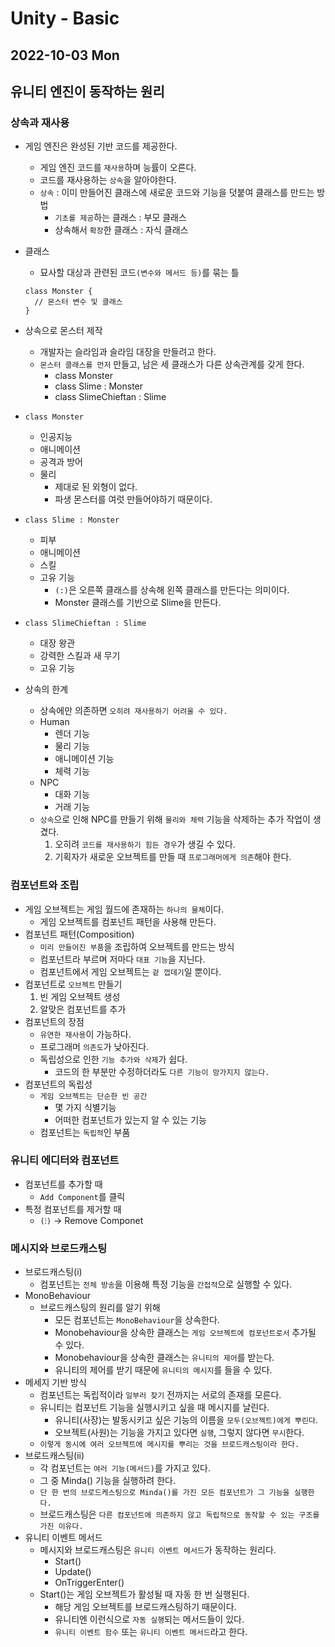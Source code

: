 # Unity - Basic
## 2022-10-03 Mon

## 유니티 엔진이 동작하는 원리

### 상속과 재사용
* 게임 엔진은 완성된 기반 코드를 제공한다.
  - 게임 엔진 코드를 `재사용`하며 능률이 오른다.
  - 코드를 재사용하는 `상속`을 알아야한다.
  - `상속` : 이미 만들어진 클래스에 새로운 코드와 기능을 덧붙여 클래스를 만드는 방법
      - `기초를 제공`하는 클래스 : 부모 클래스
      - 상속해서 `확장`한 클래스 : 자식 클래스
* 클래스 
  - 묘사할 대상과 관련된 코드`(변수와 메서드 등)`를 묶는 틀
  ```
  class Monster {
    // 몬스터 변수 및 클래스
  }
  ```

* 상속으로 몬스터 제작
  - 개발자는 슬라임과 슬라임 대장을 만들려고 한다.
  - `몬스터 클래스를 먼저` 만들고, 남은 세 클래스가 다른 상속관계를 갖게 한다.
    - class Monster
    - class Slime : Monster
    - class SlimeChieftan : Slime

* `class Monster`
  - 인공지능
  - 애니메이션
  - 공격과 방어
  - 물리
    - 제대로 된 외형이 없다.
    - 파생 몬스터를 여럿 만들어야하기 때문이다.
* `class Slime : Monster`
  - 피부
  - 애니메이션
  - 스킬
  - 고유 기능
    - `(:)`은 오른쪽 클래스를 상속해 왼쪽 클래스를 만든다는 의미이다.
    - Monster 클래스를 기반으로 Slime을 만든다.

* `class SlimeChieftan : Slime`
  - 대장 왕관
  - 강력한 스킬과 새 무기
  - 고유 기능

* 상속의 한계
  - 상속에만 의존하면 `오히려 재사용하기 어려울 수 있다.` 
  - Human
    - 렌더 기능
    - 물리 기능 
    - 애니메이션 기능
    - 체력 기능
  - NPC
    - 대화 기능
    - 거래 기능
  - `상속`으로 인해 NPC를 만들기 위해 `물리와 체력` 기능을 삭제하는 추가 작업이 생겼다.
    1. 오히려 `코드를 재사용하기 힘든 경우`가 생길 수 있다.
    2. 기획자가 새로운 오브젝트를 만들 때 `프로그래머에게 의존`해야 한다.


### 컴포넌트와 조립
* 게임 오브젝트는 게임 월드에 존재하는 `하나의 물체`이다.
  - 게임 오브젝트를 컴포넌트 패턴을 사용해 만든다.
* 컴포넌트 패턴(Composition)
  - `미리 만들어진 부품`을 조립하여 오브젝트를 만드는 방식
  - 컴포넌트라 부르며 저마다 `대표 기능`을 지닌다.
  - 컴포넌트에서 게임 오브젝트는 `겉 껍데기`일 뿐이다.
* 컴포넌트로 `오브젝트` 만들기
  1. 빈 게임 오브젝트 생성
  2. 알맞은 컴포넌트를 추가
* 컴포넌트의 장점
  - `유연한 재사용`이 가능하다.
  - 프로그래머 `의존도`가 낮아진다.
  - 독립성으로 인한 `기능 추가와 삭제`가 쉽다.
    - 코드의 한 부분만 수정하더라도 `다른 기능이 망가지지 않는다.`
* 컴포넌트의 독립성
  - `게임 오브젝트는 단순한 빈 공간`
    - 몇 가지 식별기능
    - 어떠한 컴포넌트가 있는지 알 수 있는 기능
  - 컴포넌트는 `독립적`인 부품

### 유니티 에디터와 컴포넌트

* 컴포넌트를 추가할 때
  - `Add Component`를 클릭
* 특정 컴포넌트를 제거할 때
  - `(⁝)` → Remove Componet

### 메시지와 브로드캐스팅

* 브로드캐스팅(i)
  - 컴포넌트는 `전체 방송`을 이용해 특정 기능을 `간접적`으로 실행할 수 있다.
* MonoBehaviour
  - 브로드캐스팅의 원리를 알기 위해
    - 모든 컴포넌트는 `MonoBehaviour`을 상속한다.
    - Monobehaviour을 상속한 클래스는 `게임 오브젝트에 컴포넌트로서` 추가될 수 있다.
    - Monobehaviour을 상속한 클래스는 `유니티의 제어`를 받는다.
    - 유니티의 제어를 받기 때문에 `유니티의 메시지`를 들을 수 있다.
* 메세지 기반 방식
  - 컴포넌트는 독립적이라 `일부러 찾기` 전까지는 서로의 존재를 모른다.
  - 유니티는 컴포넌트 기능을 실행시키고 싶을 때 메시지를 날린다.
    - 유니티(사장)는 발동시키고 싶은 기능의 이름을 `모두(오브젝트)에게 뿌린다`.
    - 오브젝트(사원)는 기능을 가지고 있다면 `실행`, 그렇지 않다면 `무시`한다.
  - `이렇게 동시에 여러 오브젝트에 메시지를 뿌리는 것을 브로드캐스팅이라 한다.`
* 브로드캐스팅(ii)
  - 각 컴포넌트는 `여러 기능(메서드)`를 가지고 있다.
  - 그 중 Minda() 기능을 실행하려 한다.
  - `단 한 번의 브로드케스팅으로 Minda()를 가진 모든 컴포넌트가 그 기능을 실행한다.`
  - 브로드캐스팅은 `다른 컴포넌트에 의존하지 않고 독립적으로 동작할 수 있는 구조를 가진 이유다.`
* 유니티 이벤트 메서드
  - 메시지와 브로드캐스팅은 `유니티 이벤트 메서드`가 동작하는 원리다.
    - Start()
    - Update()
    - OnTriggerEnter()
  - Start()는 게임 오브젝트가 활성될 때 자동 한 번 실행된다.
    - 해당 게임 오브젝트를 브로드캐스팅하기 때문이다.
    - 유니티엔 이런식으로 `자동 실행`되는 메서드들이 있다.
    - `유니티 이벤트 함수` 또는 `유니티 이벤트 메서드`라고 한다.